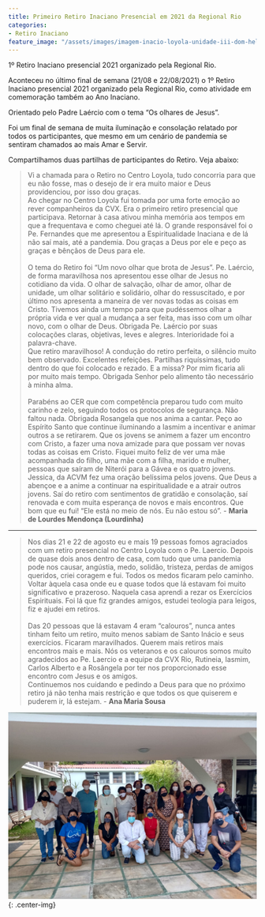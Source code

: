 ```yaml
---
title: Primeiro Retiro Inaciano Presencial em 2021 da Regional Rio
categories:
- Retiro Inaciano
feature_image: "/assets/images/imagem-inacio-loyola-unidade-iii-dom-helder-emge.jpg"
---
```


1º Retiro Inaciano presencial 2021 organizado pela Regional Rio.

<!-- more -->

Aconteceu no último final de semana (21/08 e 22/08/2021) o 1º Retiro Inaciano presencial 2021 organizado pela Regional Rio, como atividade em comemoração também ao Ano Inaciano.

Orientado pelo Padre Laércio com o tema <black-mark>“Os olhares de Jesus”</black-mark>.

Foi um final de semana de muita iluminação e consolação relatado por todos os participantes, que mesmo em um cenário de pandemia se sentiram chamados ao mais Amar e Servir.

Compartilhamos duas partilhas de participantes do Retiro. Veja abaixo:

> Vi a chamada para o Retiro no Centro Loyola, tudo concorria para que eu não fosse, mas o desejo de ir era muito maior e Deus providenciou, por isso dou graças.<br> Ao chegar no Centro Loyola fui tomada por uma forte emoção ao rever companheiros da CVX. Era o primeiro retiro presencial que participava. Retornar à casa ativou minha memória aos tempos em que a frequentava e como cheguei até lá. O grande responsável foi o Pe. Fernandes que me apresentou a Espiritualidade Inaciana e de lá não saí mais, até a pandemia. Dou graças a Deus por ele e peço as graças e bênçãos de Deus para ele.<br><br>O tema do Retiro foi “Um novo olhar que brota de Jesus”. Pe. Laércio, de forma maravilhosa nos apresentou esse olhar de Jesus no cotidiano da vida. O olhar de salvação, olhar de amor, olhar de unidade, um olhar solitário e solidário, olhar do ressuscitado, e por último nos apresenta a maneira de ver novas todas as coisas em Cristo. Tivemos ainda um tempo para que pudéssemos olhar a própria vida e ver qual a mudança a ser feita, mas isso com um olhar novo, com o olhar de Deus. Obrigada Pe. Laércio por suas colocações claras, objetivas, leves e alegres. Interioridade foi a palavra-chave.<br> Que retiro maravilhoso! A condução do retiro perfeita, o silêncio muito bem observado. Excelentes refeições. Partilhas riquíssimas, tudo dentro do que foi colocado e rezado. E a missa? Por mim ficaria ali por muito mais tempo. Obrigada Senhor pelo alimento tão necessário à minha alma.<br><br> Parabéns ao CER que com competência preparou tudo com muito carinho e zelo, seguindo todos os protocolos de segurança. Não faltou nada. Obrigada Rosangela que nos anima a cantar. Peço ao Espírito Santo que continue iluminando a Iasmim a incentivar e animar outros a se retirarem. Que os jovens se animem a fazer um encontro com Cristo, a fazer uma nova amizade para que possam ver novas todas as coisas em Cristo. Fiquei muito feliz de ver uma mãe acompanhada do filho, uma mãe com a filha, marido e mulher, pessoas que saíram de Niterói para a Gávea e os quatro jovens. Jessica, da ACVM fez uma oração belíssima pelos jovens. Que Deus a abençoe e a anime a continuar na espiritualidade e a atrair outros jovens. Saí do retiro com sentimentos de gratidão e consolação, saí renovada e com muita esperança de novos e mais encontros. Que bom que eu fui! “Ele está no meio de nós. Eu não estou só”. - <strong>Maria de Lourdes Mendonça (Lourdinha)</strong>

<hr>

> Nos dias 21 e 22 de agosto eu e mais 19 pessoas fomos agraciados com um retiro presencial no Centro Loyola com o Pe. Laercio. Depois de quase dois anos dentro de casa, com tudo que uma pandemia pode nos causar, angústia, medo, solidão, tristeza, perdas de amigos queridos, criei coragem e fui. Todos os medos ficaram pelo caminho.<br>Voltar àquela casa onde eu e quase todos que lá estavam foi muito significativo e prazeroso. Naquela casa aprendi a rezar os Exercícios Espirituais. Foi lá que fiz grandes amigos, estudei teologia para leigos, fiz e ajudei em retiros.<br><br>Das 20 pessoas que lá estavam 4 eram “calouros”, nunca antes tinham feito um retiro, muito menos sabiam de Santo Inácio e seus exercícios. Ficaram maravilhados. Querem mais retiros mais encontros mais e mais. Nós os veteranos e os calouros somos muito agradecidos ao Pe. Laercio e a equipe da CVX Rio, Rutineia, Iasmim, Carlos Alberto e a Rosângela por ter nos proporcionado esse encontro com Jesus e os amigos.<br>Continuemos nos cuidando e pedindo a Deus para que no próximo retiro já não tenha mais restrição e que todos os que quiserem e puderem ir, lá estejam. - <strong>Ana Maria Sousa</strong>

![Participantes do 1ª Reitro Inaciano de 2021](/assets/images/primeiro-retiro-inaciano-presencial-2021.jpg){: .center-img}